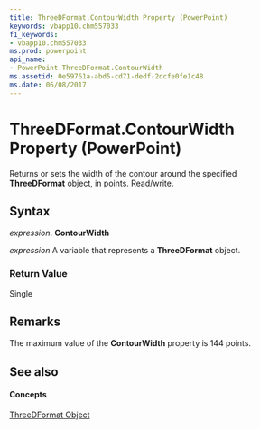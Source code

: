 ```yaml
---
title: ThreeDFormat.ContourWidth Property (PowerPoint)
keywords: vbapp10.chm557033
f1_keywords:
- vbapp10.chm557033
ms.prod: powerpoint
api_name:
- PowerPoint.ThreeDFormat.ContourWidth
ms.assetid: 0e59761a-abd5-cd71-dedf-2dcfe0fe1c48
ms.date: 06/08/2017
---
```



# ThreeDFormat.ContourWidth Property (PowerPoint)

Returns or sets the width of the contour around the specified  **ThreeDFormat** object, in points. Read/write.


## Syntax

 _expression_. **ContourWidth**

 _expression_ A variable that represents a **ThreeDFormat** object.


### Return Value

Single


## Remarks

The maximum value of the  **ContourWidth** property is 144 points.


## See also


#### Concepts


[ThreeDFormat Object](PowerPoint.ThreeDFormat.md)

